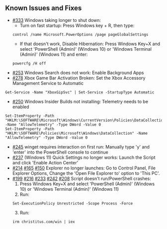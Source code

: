 ## Known Issues and Fixes
- [#333](https://github.com/ChrisTitusTech/win10script/issues/333) Windows taking longer to shut down:
  - Turn on fast startup: Press Windows key + R, then type:
  ```
  control /name Microsoft.PowerOptions /page pageGlobalSettings
  ```
  - If that doesn't work, Disable Hibernation: Press Windows Key+X and select 'PowerShell (Admin)' (Windows 10) or 'Windows Terminal (Admin)' (Windows 11) and enter:
  ```
  powercfg /H off
  ```
- [#253](https://github.com/ChrisTitusTech/win10script/issues/253) Windows Search does not work: Enable Background Apps
- [#278](https://github.com/ChrisTitusTech/win10script/issues/278) Xbox Game Bar Activation Broken: Set the Xbox Accessory Management Service to Automatic
```
Get-Service -Name "XboxGipSvc" | Set-Service -StartupType Automatic
```
- [#250](https://github.com/ChrisTitusTech/win10script/issues/250) Windows Insider Builds not installing: Telemetry needs to be enabled
```
Set-ItemProperty -Path "HKLM:\SOFTWARE\Microsoft\Windows\CurrentVersion\Policies\DataCollection" -Name "AllowTelemetry" -Type DWord -Value 0
Set-ItemProperty -Path "HKLM:\SOFTWARE\Policies\Microsoft\Windows\DataCollection" -Name "AllowTelemetry" -Type DWord -Value 0
 ```
- [#245](https://github.com/ChrisTitusTech/win10script/issues/245) winget requires interaction on first run: Manually type 'y' and 'enter' into the PowerShell console to continue
- [#237](https://github.com/ChrisTitusTech/win10script/issues/237) (Windows 11) Quick Settings no longer works: Launch the Script and click 'Enable Action Center'
- [#214](https://github.com/ChrisTitusTech/win10script/issues/214) [#165](https://github.com/ChrisTitusTech/win10script/issues/165) [#150](https://github.com/ChrisTitusTech/win10script/issues/150) Explorer no longer launches: Go to Control Panel, File Explorer Options, Change the 'Open File Explorer to' option to 'This PC'.
- [#199](https://github.com/ChrisTitusTech/win10script/issues/199) [#216](https://github.com/ChrisTitusTech/win10script/issues/216) [#233](https://github.com/ChrisTitusTech/win10script/issues/233) [#242](https://github.com/ChrisTitusTech/win10script/issues/242) [#208](https://github.com/ChrisTitusTech/win10script/issues/208) Script doesn't run/PowerShell crashes:
  1. Press Windows Key+X and select 'PowerShell (Admin)' (Windows 10) or 'Windows Terminal (Admin)' (Windows 11)
  2. Run:
  ```
  Set-ExecutionPolicy Unrestricted -Scope Process -Force
  ```
  3. Run:
  ```
  irm christitus.com/win | iex
  ```